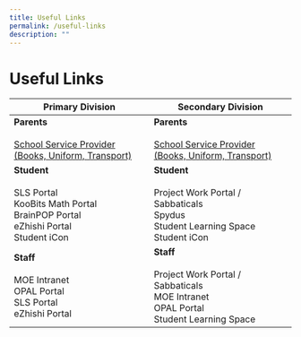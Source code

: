 ```yaml
---
title: Useful Links
permalink: /useful-links
description: ""
---
```

# **Useful Links**

| Primary Division 	| Secondary Division 	|
|---	|---	|
| **Parents**<br><br>[School Service Provider (Books, Uniform, Transport)](/school-service-providers/)  	| **Parents**<br><br>[School Service Provider (Books, Uniform, Transport)](/school-service-providers/)  	|
| **Student**<br><br>SLS Portal<br>KooBits Math Portal<br>BrainPOP Portal<br>eZhishi Portal<br>Student iCon 	| **Student**<br><br>Project Work Portal / Sabbaticals<br>Spydus<br>Student Learning Space<br>Student iCon 	|
| **Staff**<br><br>MOE Intranet<br>OPAL Portal<br>SLS Portal<br>eZhishi Portal 	| **Staff**<br><br>Project Work Portal / Sabbaticals<br>MOE Intranet<br>OPAL Portal<br>Student Learning Space 	|
